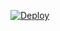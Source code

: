[![Deploy](https://www.herokucdn.com/deploy/button.svg)](https://heroku.com/deploy?template=https://github.com/Abhishek8126/Websocket-server_node.js)
